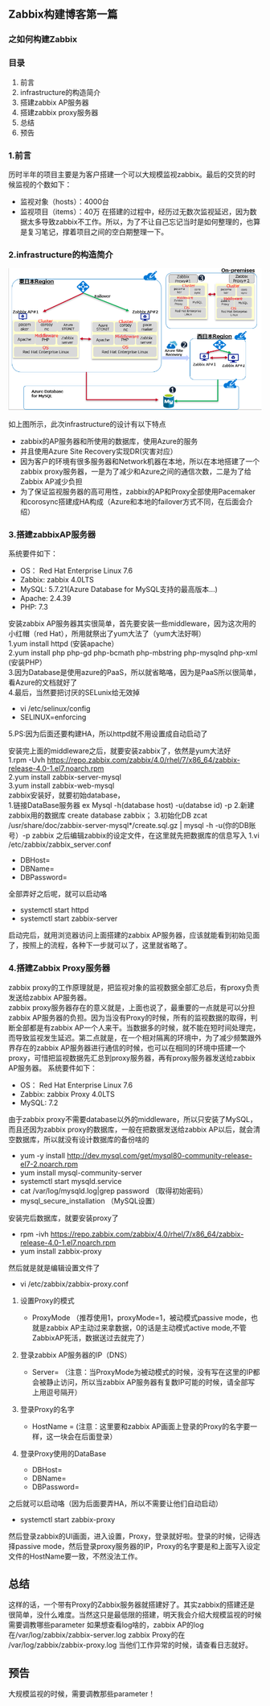 ## Zabbix构建博客第一篇
### 之如何构建Zabbix

### 目录
1. 前言
2. infrastructure的构造简介
3. 搭建zabbix AP服务器
4. 搭建zabbix proxy服务器
5. 总结
6. 预告


### 1.前言

历时半年的项目主要是为客户搭建一个可以大规模监视zabbix。最后的交货的时候监视的个数如下：
- 监视对象（hosts）：4000台
- 监视项目（items）：40万
在搭建的过程中，经历过无数次监视延迟，因为数据太多导致zabbix不工作。所以，为了不让自己忘记当时是如何整理的，也算是复习笔记，撑着项目之间的空白期整理一下。

### 2.infrastructure的构造简介

![infrastructure](/img/infra.PNG) 

如上图所示，此次infrastructure的设计有以下特点
- zabbix的AP服务器和所使用的数据库，使用Azure的服务
- 并且使用Azure Site Recovery实现DR(灾害对应）
- 因为客户的环境有很多服务器和Network机器在本地，所以在本地搭建了一个zabbix proxy服务器，一是为了减少和Azure之间的通信次数，二是为了给Zabbix AP减少负担
- 为了保证监视服务器的高可用性，zabbix的AP和Proxy全部使用Pacemaker和corosync搭建成HA构成（Azure和本地的failover方式不同，在后面会介绍）

### 3.搭建zabbixAP服务器

系统要件如下：
- OS： Red Hat Enterprise Linux 7.6
- Zabbix: zabbix 4.0LTS
- MySQL: 5.7.21(Azure Database for MySQL支持的最高版本…)
- Apache: 2.4.39
- PHP: 7.3  

安装zabbix AP服务器其实很简单，首先要安装一些middleware，因为这次用的小红帽（red Hat），所用就祭出了yum大法了（yum大法好啊）  
1.yum install httpd (安装apache）  
2.yum install php php-gd php-bcmath php-mbstring php-mysqlnd php-xml (安装PHP）  
3.因为Database是使用azure的PaaS，所以就省略咯，因为是PaaS所以很简单，看Azure的文档就好了  
4.最后，当然要把讨厌的SELunix给无效掉  
  - vi /etc/selinux/config 
  - SELINUX=enforcing  
  
5.PS:因为后面还要构建HA，所以httpd就不用设置成自动启动了  

安装完上面的middleware之后，就要安装zabbix了，依然是yum大法好  
1.rpm -Uvh https://repo.zabbix.com/zabbix/4.0/rhel/7/x86_64/zabbix-release-4.0-1.el7.noarch.rpm  
2.yum install zabbix-server-mysql  
3.yum install zabbix-web-mysql  
zabbix安装好，就要初始database，  
1.链接DataBase服务器 ex Mysql -h(database host) -u(databse id) -p
2.新建zabbix用的数据库 create database zabbix；
3.初始化DB zcat /usr/share/doc/zabbix-server-mysql*/create.sql.gz | mysql -h -u(你的DB账号）-p zabbix
之后编辑zabbix的设定文件，在这里就先把数据库的信息写入
1.vi /etc/zabbix/zabbix_server.conf
 - DBHost=
 - DBName=
 - DBPassword=  
 
全部弄好之后呢，就可以启动咯  
 - systemctl start httpd
 - systemctl start zabbix-server  
 
启动完后，就用浏览器访问上面搭建的zabbix AP服务器，应该就能看到初始见面了，按照上的流程，各种下一步就可以了，这里就省略了。

### 4.搭建Zabbix Proxy服务器

zabbix proxy的工作原理就是，把监视对象的监视数据全部汇总后，有proxy负责发送给zabbix AP服务器。  
zabbix proxy服务器存在的意义就是，上面也说了，最重要的一点就是可以分担zabbix AP服务器的负担。因为当没有Proxy的时候，所有的监视数据的取得，判断全部都是有zabbix AP一个人来干。当数据多的时候，就不能在短时间处理完，而导致监视发生延迟。第二点就是，在一个相对隔离的环境中，为了减少频繁跟外界存在的zabbix AP服务器进行通信的时候，也可以在相同的环境中搭建一个proxy，可惜把监视数据先汇总到proxy服务器，再有proxy服务器发送给zabbix AP服务器。
系统要件如下：
- OS： Red Hat Enterprise Linux 7.6
- Zabbix: zabbix Proxy 4.0LTS
- MySQL: 7.2  

由于zabbix proxy不需要database以外的middleware，所以只安装了MySQL，而且还因为zabbix proxy的数据库，一般在把数据发送给zabbix AP以后，就会清空数据库，所以就没有设计数据库的备份啥的
- yum -y install http://dev.mysql.com/get/mysql80-community-release-el7-2.noarch.rpm
- yum install mysql-community-server
- systemctl start mysqld.service
- cat /var/log/mysqld.log|grep password （取得初始密码）
- mysql_secure_installation （MySQL设置） 

安装完后数据库，就要安装proxy了
- rpm -ivh https://repo.zabbix.com/zabbix/4.0/rhel/7/x86_64/zabbix-release-4.0-1.el7.noarch.rpm
- yum install zabbix-proxy

然后就是就是编辑设置文件了
- vi /etc/zabbix/zabbix-proxy.conf

1. 设置Proxy的模式
   - ProxyMode （推荐使用1，proxyMode=1，被动模式passive mode，也就是zabbix AP主动过来拿数据，0的话是主动模式active mode,不管ZabbixAP死活，数据送过去就完了）
   
2. 登录zabbix AP服务器的IP（DNS）
   - Server= （注意：当ProxyMode为被动模式的时候，没有写在这里的IP都会被静止访问，所以当zabbix AP服务器有复数IP可能的时候，请全部写上用逗号隔开）
   
3. 登录Proxy的名字
   - HostName = (注意：这里要和zabbix AP画面上登录的Proxy的名字要一样，这一块会在后面登录）
   
4. 登录Proxy使用的DataBase
   - DBHost=
   - DBName=
   - DBPassword=
  
之后就可以启动咯（因为后面要弄HA，所以不需要让他们自动启动）
- systemctl start zabbix-proxy

然后登录zabbix的UI画面，进入设置，Proxy，登录就好啦。登录的时候，记得选择passive mode，然后登录proxy服务器的IP，Proxy的名字要是和上面写入设定文件的HostName要一致，不然没法工作。

## 总结

这样的话，一个带有Proxy的Zabbix服务器就搭建好了。其实zabbix的搭建还是很简单，没什么难度。当然这只是最低限的搭建，明天我会介绍大规模监视的时候需要调教哪些parameter
如果想查看log啥的，zabbix AP的log在/var/log/zabbix/zabbix-server.log
zabbix Proxy的在 /var/log/zabbix/zabbix-proxy.log
当他们工作异常的时候，请查看日志就好。

## 预告

大规模监视的时候，需要调教那些parameter！

